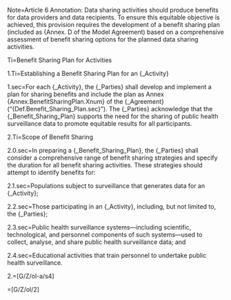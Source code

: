 Note=Article 6 Annotation: Data sharing activities should produce benefits for data providers and data recipients. To ensure this equitable objective is achieved, this provision requires the development of a benefit sharing plan (included as {Annex. D of the Model Agreement) based on a comprehensive assessment of benefit sharing options for the planned data sharing activities.

Ti=Benefit Sharing Plan for Activities

1.Ti=Establishing a Benefit Sharing Plan for an {_Activity}

1.sec=For each {_Activity}, the {_Parties} shall develop and implement a plan for sharing benefits and include the plan as Annex {Annex.BenefitSharingPlan.Xnum} of the {_Agreement} (“{Def.Benefit_Sharing_Plan.sec}”). The {_Parties} acknowledge that the {_Benefit_Sharing_Plan} supports the need for the sharing of public health surveillance data to promote equitable results for all participants. 

2.Ti=Scope of Benefit Sharing

2.0.sec=In preparing a {_Benefit_Sharing_Plan}, the {_Parties} shall consider a comprehensive range of benefit sharing strategies and specify the duration for all benefit sharing activities. These strategies should attempt to identify benefits for: 

2.1.sec=Populations subject to surveillance that generates data for an {_Activity}; 

2.2.sec=Those participating in an {_Activity}, including, but not limited to, the {_Parties}; 

2.3.sec=Public health surveillance systems—including scientific, technological, and personnel components of such systems—used to collect, analyse, and share public health surveillance data; and

2.4.sec=Educational activities that train personnel to undertake public health surveillance.

2.=[G/Z/ol-a/s4]

=[G/Z/ol/2]

